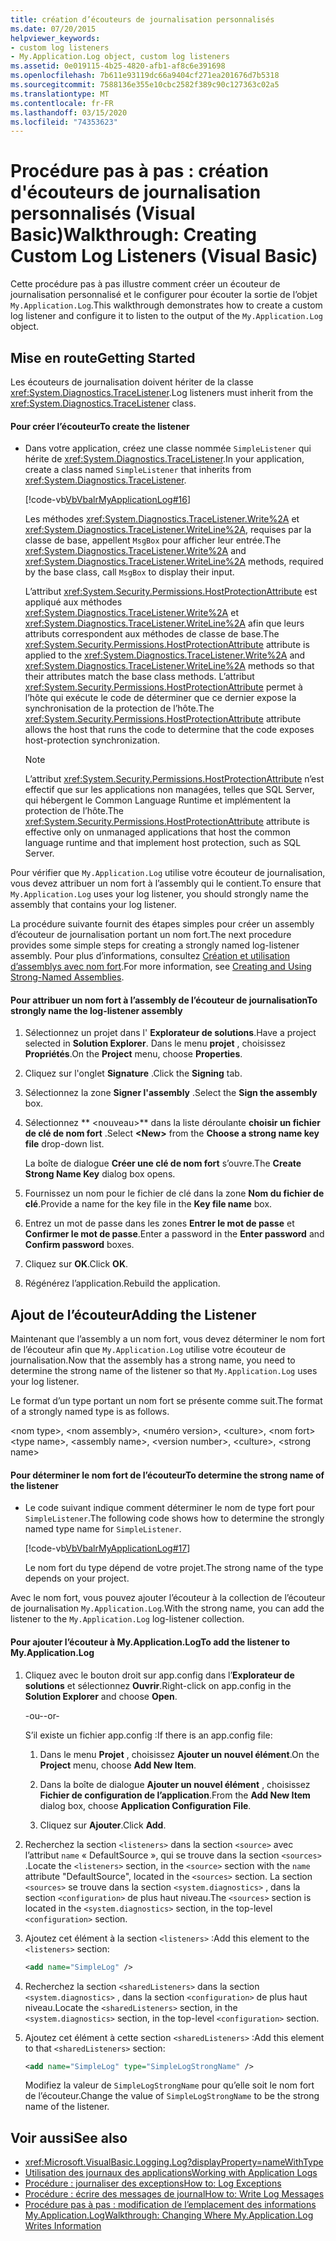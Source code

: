 ```yaml
---
title: création d’écouteurs de journalisation personnalisés
ms.date: 07/20/2015
helpviewer_keywords:
- custom log listeners
- My.Application.Log object, custom log listeners
ms.assetid: 0e019115-4b25-4820-afb1-af8c6e391698
ms.openlocfilehash: 7b611e93119dc66a9404cf271ea201676d7b5318
ms.sourcegitcommit: 7588136e355e10cbc2582f389c90c127363c02a5
ms.translationtype: MT
ms.contentlocale: fr-FR
ms.lasthandoff: 03/15/2020
ms.locfileid: "74353623"
---
```

# <a name="walkthrough-creating-custom-log-listeners-visual-basic"></a><span data-ttu-id="0449f-102">Procédure pas à pas : création d'écouteurs de journalisation personnalisés (Visual Basic)</span><span class="sxs-lookup"><span data-stu-id="0449f-102">Walkthrough: Creating Custom Log Listeners (Visual Basic)</span></span>

<span data-ttu-id="0449f-103">Cette procédure pas à pas illustre comment créer un écouteur de journalisation personnalisé et le configurer pour écouter la sortie de l’objet `My.Application.Log`.</span><span class="sxs-lookup"><span data-stu-id="0449f-103">This walkthrough demonstrates how to create a custom log listener and configure it to listen to the output of the `My.Application.Log` object.</span></span>

## <a name="getting-started"></a><span data-ttu-id="0449f-104">Mise en route</span><span class="sxs-lookup"><span data-stu-id="0449f-104">Getting Started</span></span>

<span data-ttu-id="0449f-105">Les écouteurs de journalisation doivent hériter de la classe <xref:System.Diagnostics.TraceListener>.</span><span class="sxs-lookup"><span data-stu-id="0449f-105">Log listeners must inherit from the <xref:System.Diagnostics.TraceListener> class.</span></span>

#### <a name="to-create-the-listener"></a><span data-ttu-id="0449f-106">Pour créer l’écouteur</span><span class="sxs-lookup"><span data-stu-id="0449f-106">To create the listener</span></span>

- <span data-ttu-id="0449f-107">Dans votre application, créez une classe nommée `SimpleListener` qui hérite de <xref:System.Diagnostics.TraceListener>.</span><span class="sxs-lookup"><span data-stu-id="0449f-107">In your application, create a class named `SimpleListener` that inherits from <xref:System.Diagnostics.TraceListener>.</span></span>

     [!code-vb[VbVbalrMyApplicationLog#16](~/samples/snippets/visualbasic/VS_Snippets_VBCSharp/VbVbalrMyApplicationLog/VB/Form1.vb#16)]

     <span data-ttu-id="0449f-108">Les méthodes <xref:System.Diagnostics.TraceListener.Write%2A> et <xref:System.Diagnostics.TraceListener.WriteLine%2A>, requises par la classe de base, appellent `MsgBox` pour afficher leur entrée.</span><span class="sxs-lookup"><span data-stu-id="0449f-108">The <xref:System.Diagnostics.TraceListener.Write%2A> and <xref:System.Diagnostics.TraceListener.WriteLine%2A> methods, required by the base class, call `MsgBox` to display their input.</span></span>

     <span data-ttu-id="0449f-109">L’attribut <xref:System.Security.Permissions.HostProtectionAttribute> est appliqué aux méthodes <xref:System.Diagnostics.TraceListener.Write%2A> et <xref:System.Diagnostics.TraceListener.WriteLine%2A> afin que leurs attributs correspondent aux méthodes de classe de base.</span><span class="sxs-lookup"><span data-stu-id="0449f-109">The <xref:System.Security.Permissions.HostProtectionAttribute> attribute is applied to the <xref:System.Diagnostics.TraceListener.Write%2A> and <xref:System.Diagnostics.TraceListener.WriteLine%2A> methods so that their attributes match the base class methods.</span></span> <span data-ttu-id="0449f-110">L’attribut <xref:System.Security.Permissions.HostProtectionAttribute> permet à l’hôte qui exécute le code de déterminer que ce dernier expose la synchronisation de la protection de l’hôte.</span><span class="sxs-lookup"><span data-stu-id="0449f-110">The <xref:System.Security.Permissions.HostProtectionAttribute> attribute allows the host that runs the code to determine that the code exposes host-protection synchronization.</span></span>

    > [!NOTE]
    > <span data-ttu-id="0449f-111">L’attribut <xref:System.Security.Permissions.HostProtectionAttribute> n’est effectif que sur les applications non managées, telles que SQL Server, qui hébergent le Common Language Runtime et implémentent la protection de l’hôte.</span><span class="sxs-lookup"><span data-stu-id="0449f-111">The <xref:System.Security.Permissions.HostProtectionAttribute> attribute is effective only on unmanaged applications that host the common language runtime and that implement host protection, such as SQL Server.</span></span>

<span data-ttu-id="0449f-112">Pour vérifier que `My.Application.Log` utilise votre écouteur de journalisation, vous devez attribuer un nom fort à l’assembly qui le contient.</span><span class="sxs-lookup"><span data-stu-id="0449f-112">To ensure that `My.Application.Log` uses your log listener, you should strongly name the assembly that contains your log listener.</span></span>

<span data-ttu-id="0449f-113">La procédure suivante fournit des étapes simples pour créer un assembly d’écouteur de journalisation portant un nom fort.</span><span class="sxs-lookup"><span data-stu-id="0449f-113">The next procedure provides some simple steps for creating a strongly named log-listener assembly.</span></span> <span data-ttu-id="0449f-114">Pour plus d’informations, consultez [Création et utilisation d’assemblys avec nom fort](../../../../standard/assembly/create-use-strong-named.md).</span><span class="sxs-lookup"><span data-stu-id="0449f-114">For more information, see [Creating and Using Strong-Named Assemblies](../../../../standard/assembly/create-use-strong-named.md).</span></span>

#### <a name="to-strongly-name-the-log-listener-assembly"></a><span data-ttu-id="0449f-115">Pour attribuer un nom fort à l’assembly de l’écouteur de journalisation</span><span class="sxs-lookup"><span data-stu-id="0449f-115">To strongly name the log-listener assembly</span></span>

1. <span data-ttu-id="0449f-116">Sélectionnez un projet dans l' **Explorateur de solutions**.</span><span class="sxs-lookup"><span data-stu-id="0449f-116">Have a project selected in **Solution Explorer**.</span></span> <span data-ttu-id="0449f-117">Dans le menu **projet** , choisissez **Propriétés**.</span><span class="sxs-lookup"><span data-stu-id="0449f-117">On the **Project** menu, choose **Properties**.</span></span>

2. <span data-ttu-id="0449f-118">Cliquez sur l'onglet **Signature** .</span><span class="sxs-lookup"><span data-stu-id="0449f-118">Click the **Signing** tab.</span></span>

3. <span data-ttu-id="0449f-119">Sélectionnez la zone **Signer l'assembly** .</span><span class="sxs-lookup"><span data-stu-id="0449f-119">Select the **Sign the assembly** box.</span></span>

4. <span data-ttu-id="0449f-120">Sélectionnez \*\* \<nouveau>\*\* dans la liste déroulante **choisir un fichier de clé de nom fort** .</span><span class="sxs-lookup"><span data-stu-id="0449f-120">Select **\<New>** from the **Choose a strong name key file** drop-down list.</span></span>

     <span data-ttu-id="0449f-121">La boîte de dialogue **Créer une clé de nom fort** s’ouvre.</span><span class="sxs-lookup"><span data-stu-id="0449f-121">The **Create Strong Name Key** dialog box opens.</span></span>

5. <span data-ttu-id="0449f-122">Fournissez un nom pour le fichier de clé dans la zone **Nom du fichier de clé**.</span><span class="sxs-lookup"><span data-stu-id="0449f-122">Provide a name for the key file in the **Key file name** box.</span></span>

6. <span data-ttu-id="0449f-123">Entrez un mot de passe dans les zones **Entrer le mot de passe** et **Confirmer le mot de passe**.</span><span class="sxs-lookup"><span data-stu-id="0449f-123">Enter a password in the **Enter password** and **Confirm password** boxes.</span></span>

7. <span data-ttu-id="0449f-124">Cliquez sur **OK**.</span><span class="sxs-lookup"><span data-stu-id="0449f-124">Click **OK**.</span></span>

8. <span data-ttu-id="0449f-125">Régénérez l’application.</span><span class="sxs-lookup"><span data-stu-id="0449f-125">Rebuild the application.</span></span>

## <a name="adding-the-listener"></a><span data-ttu-id="0449f-126">Ajout de l’écouteur</span><span class="sxs-lookup"><span data-stu-id="0449f-126">Adding the Listener</span></span>

<span data-ttu-id="0449f-127">Maintenant que l’assembly a un nom fort, vous devez déterminer le nom fort de l’écouteur afin que `My.Application.Log` utilise votre écouteur de journalisation.</span><span class="sxs-lookup"><span data-stu-id="0449f-127">Now that the assembly has a strong name, you need to determine the strong name of the listener so that `My.Application.Log` uses your log listener.</span></span>

<span data-ttu-id="0449f-128">Le format d’un type portant un nom fort se présente comme suit.</span><span class="sxs-lookup"><span data-stu-id="0449f-128">The format of a strongly named type is as follows.</span></span>

<span data-ttu-id="0449f-129">\<nom type>, \<nom assembly>, \<numéro version>, \<culture>, \<nom fort></span><span class="sxs-lookup"><span data-stu-id="0449f-129">\<type name>, \<assembly name>, \<version number>, \<culture>, \<strong name></span></span>

#### <a name="to-determine-the-strong-name-of-the-listener"></a><span data-ttu-id="0449f-130">Pour déterminer le nom fort de l’écouteur</span><span class="sxs-lookup"><span data-stu-id="0449f-130">To determine the strong name of the listener</span></span>

- <span data-ttu-id="0449f-131">Le code suivant indique comment déterminer le nom de type fort pour `SimpleListener`.</span><span class="sxs-lookup"><span data-stu-id="0449f-131">The following code shows how to determine the strongly named type name for `SimpleListener`.</span></span>

     [!code-vb[VbVbalrMyApplicationLog#17](~/samples/snippets/visualbasic/VS_Snippets_VBCSharp/VbVbalrMyApplicationLog/VB/Form1.vb#17)]

     <span data-ttu-id="0449f-132">Le nom fort du type dépend de votre projet.</span><span class="sxs-lookup"><span data-stu-id="0449f-132">The strong name of the type depends on your project.</span></span>

<span data-ttu-id="0449f-133">Avec le nom fort, vous pouvez ajouter l’écouteur à la collection de l’écouteur de journalisation `My.Application.Log`.</span><span class="sxs-lookup"><span data-stu-id="0449f-133">With the strong name, you can add the listener to the `My.Application.Log` log-listener collection.</span></span>

#### <a name="to-add-the-listener-to-myapplicationlog"></a><span data-ttu-id="0449f-134">Pour ajouter l’écouteur à My.Application.Log</span><span class="sxs-lookup"><span data-stu-id="0449f-134">To add the listener to My.Application.Log</span></span>

1. <span data-ttu-id="0449f-135">Cliquez avec le bouton droit sur app.config dans l’**Explorateur de solutions** et sélectionnez **Ouvrir**.</span><span class="sxs-lookup"><span data-stu-id="0449f-135">Right-click on app.config in the **Solution Explorer** and choose **Open**.</span></span>

     <span data-ttu-id="0449f-136">-ou-</span><span class="sxs-lookup"><span data-stu-id="0449f-136">-or-</span></span>

     <span data-ttu-id="0449f-137">S’il existe un fichier app.config :</span><span class="sxs-lookup"><span data-stu-id="0449f-137">If there is an app.config file:</span></span>

    1. <span data-ttu-id="0449f-138">Dans le menu **Projet** , choisissez **Ajouter un nouvel élément**.</span><span class="sxs-lookup"><span data-stu-id="0449f-138">On the **Project** menu, choose **Add New Item**.</span></span>

    2. <span data-ttu-id="0449f-139">Dans la boîte de dialogue **Ajouter un nouvel élément** , choisissez **Fichier de configuration de l’application**.</span><span class="sxs-lookup"><span data-stu-id="0449f-139">From the **Add New Item** dialog box, choose **Application Configuration File**.</span></span>

    3. <span data-ttu-id="0449f-140">Cliquez sur **Ajouter**.</span><span class="sxs-lookup"><span data-stu-id="0449f-140">Click **Add**.</span></span>

2. <span data-ttu-id="0449f-141">Recherchez la section `<listeners>` dans la section `<source>` avec l’attribut `name` « DefaultSource », qui se trouve dans la section `<sources>` .</span><span class="sxs-lookup"><span data-stu-id="0449f-141">Locate the `<listeners>` section, in the `<source>` section with the `name` attribute "DefaultSource", located in the `<sources>` section.</span></span> <span data-ttu-id="0449f-142">La section `<sources>` se trouve dans la section `<system.diagnostics>` , dans la section `<configuration>` de plus haut niveau.</span><span class="sxs-lookup"><span data-stu-id="0449f-142">The `<sources>` section is located in the `<system.diagnostics>` section, in the top-level `<configuration>` section.</span></span>

3. <span data-ttu-id="0449f-143">Ajoutez cet élément à la section `<listeners>` :</span><span class="sxs-lookup"><span data-stu-id="0449f-143">Add this element to the `<listeners>` section:</span></span>

    ```xml
    <add name="SimpleLog" />
    ```

4. <span data-ttu-id="0449f-144">Recherchez la section `<sharedListeners>` dans la section `<system.diagnostics>` , dans la section `<configuration>` de plus haut niveau.</span><span class="sxs-lookup"><span data-stu-id="0449f-144">Locate the `<sharedListeners>` section, in the `<system.diagnostics>` section, in the top-level `<configuration>` section.</span></span>

5. <span data-ttu-id="0449f-145">Ajoutez cet élément à cette section `<sharedListeners>` :</span><span class="sxs-lookup"><span data-stu-id="0449f-145">Add this element to that `<sharedListeners>` section:</span></span>

    ```xml
    <add name="SimpleLog" type="SimpleLogStrongName" />
    ```

     <span data-ttu-id="0449f-146">Modifiez la valeur de `SimpleLogStrongName` pour qu’elle soit le nom fort de l’écouteur.</span><span class="sxs-lookup"><span data-stu-id="0449f-146">Change the value of `SimpleLogStrongName` to be the strong name of the listener.</span></span>

## <a name="see-also"></a><span data-ttu-id="0449f-147">Voir aussi</span><span class="sxs-lookup"><span data-stu-id="0449f-147">See also</span></span>

- <xref:Microsoft.VisualBasic.Logging.Log?displayProperty=nameWithType>
- [<span data-ttu-id="0449f-148">Utilisation des journaux des applications</span><span class="sxs-lookup"><span data-stu-id="0449f-148">Working with Application Logs</span></span>](../../../../visual-basic/developing-apps/programming/log-info/working-with-application-logs.md)
- [<span data-ttu-id="0449f-149">Procédure : journaliser des exceptions</span><span class="sxs-lookup"><span data-stu-id="0449f-149">How to: Log Exceptions</span></span>](../../../../visual-basic/developing-apps/programming/log-info/how-to-log-exceptions.md)
- [<span data-ttu-id="0449f-150">Procédure : écrire des messages de journal</span><span class="sxs-lookup"><span data-stu-id="0449f-150">How to: Write Log Messages</span></span>](../../../../visual-basic/developing-apps/programming/log-info/how-to-write-log-messages.md)
- [<span data-ttu-id="0449f-151">Procédure pas à pas : modification de l’emplacement des informations My.Application.Log</span><span class="sxs-lookup"><span data-stu-id="0449f-151">Walkthrough: Changing Where My.Application.Log Writes Information</span></span>](../../../../visual-basic/developing-apps/programming/log-info/walkthrough-changing-where-my-application-log-writes-information.md)
